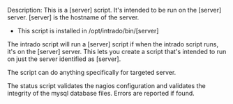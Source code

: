 Description: This is a [server] script. It's intended to be run on the [server] server. [server] is the hostname of the server.

* This script is installed in /opt/intrado/bin/[server]

The intrado script will run a [server] script if when the intrado script runs, it's on the [server] server. This lets you create a script that's intended to run on just the server identified as [server].

The script can do anything specifically for targeted server.


The status script validates the nagios configuration and validates the integrity of the mysql database files. Errors are reported if found.


